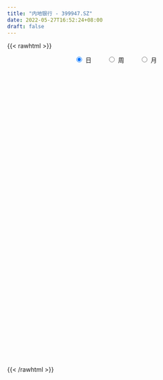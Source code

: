 ```yaml
---
title: "内地银行 - 399947.SZ"
date: 2022-05-27T16:52:24+08:00
draft: false
---
```

{{< rawhtml >}}
    <div style="text-align: center">
        <label style="padding: 1rem;"><input style="margin-right: .5rem" type="radio" name="period" value="D" checked onclick="period_change(this)">日</label>
        <label style="padding: 1rem;"><input style="margin-right: .5rem" type="radio" name="period" value="W" onclick="period_change(this)">周</label>
        <label style="padding: 1rem;"><input style="margin-right: .5rem" type="radio" name="period" value="M" onclick="period_change(this)">月</label>
    </div>
    <div id="chart" style="height: 700px;"></div> 
    <script type="text/javascript">
        const D_v = [66549974.0,83222262.0,75619589.0,74771158.0,141010871.0,110575338.0,178110292.0,157170525.0,88056039.0,74426009.0,82797451.0,81437482.0,76925648.0,95429394.0,75848921.0,67747133.0,68655552.0,69069554.0,82348595.0,93136035.0,103515563.0,112167202.0,82423328.0,116886441.0,95285378.0,204181296.0,213701649.0,239258507.0,168644477.0,177390870.0,117798648.0,98257154.0,97575142.0,69758013.0,57774045.0,54152783.0,45815041.0,40304033.0,43556394.0,44651774.0,62664806.0,61063304.0,36607878.0,31864799.0,32753945.0,44125552.0,24160906.0,18907530.0,16201586.0,19029858.0,36965605.0,28531781.0,21395827.0,20336108.0,18743019.0,23238828.0,35614751.0,36043140.0,23521758.0,31013462.0,58137873.0,56191208.0,55178034.0,50452049.0,45694958.0,45209039.0,83662745.0,98158055.0,40537814.0,29160660.0,27098424.0,20579430.0,14706006.0,33915740.0,26727391.0,20065133.0,14997807.0,11675369.0,12073325.0,12016130.0,10452178.0,8149983.0,13537654.0,7744387.0,9869278.0,10142729.0,13295292.0,10106827.0,20931285.0,10789027.0,9595662.0,11955364.0,15582331.0,15126055.0,11301212.0,37585722.0,20197090.0,16364097.0,16974652.0,13051118.0,13735812.0,9912397.0,11686806.0,10806416.0,11048846.0,23117814.0,49834924.0,29298447.0,59661766.0,32941297.0,22916913.0,16568322.0,14869616.0,13471118.0,21783512.0,23048633.0,16797316.0,20690937.0,16155205.0,17610746.0,18738589.0,16638905.0,19300912.0,24037444.0,17412060.0,44198841.0,56388573.0,26290762.0,13918576.0,17040673.0,13335788.0,13614128.0,13982536.0,17752032.0,11585675.0,9502683.0,15257524.0,28903560.0,38195886.0,21191935.0,27959389.0,20273792.0,12373915.0,20027329.0,12146605.0,12158874.0,15369046.0,14153539.0,18424364.0,12553359.0,4111964.0,19408862.0,19149318.0,13104620.0,11220301.0,14840308.0,12979125.0,11474814.0,11708160.0,12526408.0,13258196.0,9771107.0,8432864.0,13766805.0,15104291.0,9926254.0,13623112.0,9655055.0,8532566.0,7715865.0,7969252.0,6775069.0,7378143.0,9940906.0,10015979.0,10075235.0,8041322.0,13900952.0,9071860.0,7208474.0,16367299.0,10099670.0,17066599.0,9869686.0,17151209.0,15214563.0,43034223.0,15392667.0,16114490.0,16714872.0,9429426.0,10986337.0,14327275.0,13371830.0,30721951.0,16318546.0,22211194.0,23275105.0,13436952.0,9168735.0,9094068.0,5718428.0,8675438.0,8705626.0,13700446.0,10504920.0,12421483.0,13495519.0,9041225.0,8514424.0,7395427.0,9575535.0,5692297.0,16581581.0,7201466.0,9899896.0,9314819.0,6536564.0,18079119.0,11206635.0,7427861.0,7529631.0,6314240.0,5345843.0,8111610.0,7021467.0,10283449.0,6881531.0,5554195.0,8463628.0,9191949.0,6952443.0,6991417.0,6717037.0,6665741.0,4952935.0,4748851.0,10867949.0,5359475.0,5700109.0,6003896.0,6171626.0,4364904.0,5281018.0,4609832.0,8192913.0,15147329.0,8681022.0,5252564.0,6713112.0]
const D_histogram = [0.0,18.1351293447,29.5743486394,37.0964952134,58.4395036344,64.1126415384,89.7257151563,95.9611201997,88.5927365384,73.6641253988,62.0561191009,36.6043346997,12.2431844367,-2.1555005052,-31.3213302506,-68.1799449683,-77.2489295638,-73.2172147658,-77.5855179562,-97.6059338657,-101.9809925054,-74.509777435,-67.9448891996,-56.2746503541,-65.6328181761,-38.5199504549,1.4948768497,-1.6922400496,16.0500043565,30.181064109,24.6736709426,11.7349702417,10.8244349513,3.2010549079,0.2797611984,-5.4661758479,-14.3905475147,-23.0477201496,-22.7619539252,-26.5973648699,-57.4420975352,-66.9334957829,-67.928386634,-70.8036594559,-65.7808903579,-48.7615156095,-32.2759062166,-25.3981978668,-18.1749029209,-9.0772935976,6.3156473107,11.1592341396,9.278102785,8.937243608,8.4428695963,4.2116412328,-8.0957132518,-12.1013054957,-18.6296953618,-27.8828776695,-60.5100265886,-93.6930783371,-91.8967158622,-60.9269213866,-34.8518609311,-4.1511922365,26.4028190861,52.980142416,45.7540611258,46.8961292102,48.9686711016,52.3886754713,51.854773073,59.6745131154,59.6339662909,58.763488349,50.364391483,42.3029370838,34.8074956589,32.3267761144,24.0564503944,18.1733596441,18.3791471713,15.2447848774,9.1843287878,9.0219521681,10.5514925041,13.9994425098,21.7098571685,23.3705860957,21.0996753019,23.0722251341,25.2618525751,24.1204009477,22.4832917537,29.4213446996,26.8852484171,23.6649217717,21.2288486676,17.3586890828,11.8560308067,7.0840938284,4.2387182486,-1.0409517935,-5.9787634068,1.1758591643,13.8213517581,23.4022052061,40.2725091393,44.749726768,39.52361342,29.3501473085,18.0465012843,10.0075524253,4.9380394451,1.8449586603,3.1435058029,4.1679642616,3.4881517302,-0.8268767231,-2.3345019796,-5.9718189467,-21.8349116658,-26.0778523338,-30.3206578412,-12.0878796365,0.6663515637,-2.7121171687,-3.5973655784,-6.0606569107,-8.1303697727,-11.3741365494,-16.9229427657,-14.2683993755,-16.757261015,-18.9000834625,-16.0299787815,-8.2373612084,9.5341833216,16.7750958418,20.4345066263,21.7142070244,22.4761645795,10.1631216327,5.0681840492,2.2671868765,-1.1967086185,-20.52105023,-29.346031784,-30.9895555071,-44.960866114,-47.4631405569,-58.2315337512,-61.0631111719,-61.978778098,-57.0508746458,-56.7657815657,-53.8407345519,-43.4980146379,-38.4911636601,-37.2044320358,-31.1311276878,-24.1221911424,-30.0616409104,-30.07646219,-31.5085685157,-23.1984671462,-20.6727503879,-13.8726097051,-10.4148189864,-2.6046649804,5.2702617364,8.7296600641,17.7228016883,24.8215851302,28.8424469665,28.8998792628,34.1402723668,32.9899119856,32.2250357487,21.1495481328,17.2719557596,15.8851619291,15.9674523047,22.7472561291,29.451092898,46.7042031054,52.3087217634,55.9509308442,57.2660450568,48.0981581055,39.7155427705,30.5519138843,27.1320954231,31.8224526793,28.3287817936,24.2688702459,22.3857083582,18.735510964,14.3219546292,6.4990447501,1.4931187064,-5.5056102205,-10.8766432324,-7.0214499671,-5.6508875142,-2.4685815223,0.0411524283,-1.7112819279,-6.3676091895,-9.4632832609,-8.8650190663,-8.9368449783,-5.935344254,-3.3842101336,0.6187788229,1.049447677,1.5017168513,2.0219522484,2.2847456965,3.8712507549,3.8290192337,4.2094150547,3.1504034687,3.1315783809,0.3108220922,0.658037296,0.438761727,-0.2871175711,-5.60110783,-12.0764328593,-17.0388100897,-18.121642862,-17.3758864088,-16.9140330326,-15.4305635671,-15.1871825565,-11.8032679977,-11.0093022506,-9.1204164651,-8.8166450865,-10.7397103086,-8.9398760543,-6.4987995341,-4.2940497085,0.3826931945,10.3602732856,13.6142103257,13.9793847417,15.0452130201]
const D_fast = [0.0,22.6689116809,41.5017181354,58.2979885127,94.2508728424,115.952171131,163.9966735379,194.2223586313,209.0021591046,212.4895793147,216.395602792,200.0949020657,178.7945479119,163.8569878437,126.8608255356,72.9572245759,44.5760075895,30.303418696,6.5387360165,-37.8831633594,-67.7534701255,-58.9096994138,-69.3310334783,-71.7294572213,-97.4958295873,-80.0129494799,-39.6244029629,-43.2345798745,-21.4798343793,0.1964914004,0.8575159697,-9.1474421708,-7.3518687234,-14.1749850398,-17.0263384497,-24.138819458,-36.6608280034,-51.0799306757,-56.4846529327,-66.9694050948,-112.1746621439,-138.3994343374,-156.376421847,-176.9526095329,-188.3750630243,-183.5460671782,-175.1294343396,-174.6012754564,-171.9217062407,-165.0934203169,-148.1215675809,-140.4881722171,-140.0497778754,-138.1563261504,-136.539982763,-139.7183008184,-154.0495836159,-161.0805022338,-172.2663159403,-188.4902176654,-236.2448732316,-292.8511945643,-314.0290110551,-298.2909469261,-280.9288517034,-251.2659810679,-214.1112649738,-174.2889060399,-170.0764720486,-157.2103716616,-142.8956619948,-126.3784887573,-113.9486978874,-91.2103295661,-76.3423848179,-62.5219906725,-58.3299896678,-55.8157097961,-54.6092773063,-49.0083028222,-51.2645159435,-52.6042667828,-47.8036924628,-47.1268585373,-50.89123243,-48.7981210077,-44.6307075457,-37.6828969125,-24.5450179616,-17.0416425105,-14.0376344789,-6.2970283632,2.2080622217,7.0967108312,11.0804245756,25.3738136964,29.5590295182,32.2549333157,35.1260723785,35.5955850644,33.05693449,30.0560209688,28.2703249511,22.7304169606,16.2979144956,23.7465018578,39.8473323911,55.2787371406,82.2171683587,97.8818176794,102.5366076864,99.700678402,92.9086576988,87.3715969462,83.5365938272,80.9047527075,82.9891763008,85.0556258249,85.2478512261,80.726103592,78.6348528406,73.5045811369,52.1827605013,41.4203567498,29.5973867822,44.8081950778,57.7290141689,53.6725161443,51.8879263399,47.9094707799,43.8071654748,37.7198645607,27.940322653,27.0277661994,20.3495893061,13.481745993,12.3443559786,18.0776332496,38.2327236101,49.6674100907,58.4354475317,65.143699686,71.524698386,61.7524358473,57.9245442761,55.6903438225,51.9272711729,27.4726670038,11.3111775038,1.9202649041,-23.2912622314,-37.6593218136,-62.9855984456,-81.0829536593,-97.4933151098,-106.8281303191,-120.7344826304,-131.2696192546,-131.801403,-136.4173429373,-144.4317193219,-146.141196896,-145.1628081361,-158.6176681317,-166.1516049588,-175.4608534135,-172.9503688305,-175.5928396692,-172.2608514126,-171.4067654405,-164.2477776796,-155.0552855287,-149.4134721851,-135.9896301388,-122.6854504143,-111.4539768363,-104.1715747244,-90.3961135287,-83.2989959135,-76.0076132132,-81.7957137959,-81.3553172292,-78.7708205774,-74.6966671257,-62.2300492689,-48.1634392756,-19.2342782918,-0.552579193,17.0773625989,32.7089880757,35.5656406507,37.1119110084,35.5862605933,38.9494659878,51.5954364139,55.1839609766,57.1912669904,60.9045321922,61.938212539,61.1051448615,54.9069961699,50.2743498028,41.8992183208,33.8090245008,35.9088552743,35.8666958487,38.43185646,40.9518785177,38.7716236795,32.5233941205,27.0618992339,25.4439086619,23.1378715054,24.6555361662,26.3606177532,30.5183014154,31.2113321887,32.0390305759,33.0647540351,33.8987339073,36.4530516544,37.3680749416,38.8008245263,38.5294138075,39.2934833149,36.5504325492,37.0621570771,36.9525719398,36.154913249,29.4406460325,19.9462127884,10.7241330355,5.1108895478,1.5126743988,-2.2539804832,-4.6281519095,-8.1815665379,-7.7484689786,-9.7068287941,-10.0980471249,-11.998437018,-16.6064298172,-17.0415645765,-16.2251879398,-15.0939505413,-10.3215343397,2.2461140728,8.9036036943,12.7636242958,17.5907558292]
const D_slow = [0.0,4.5337823362,11.927369496,21.2014932994,35.811369208,51.8395295926,74.2709583817,98.2612384316,120.4094225662,138.8254539159,154.3394836911,163.490567366,166.5513634752,166.0124883489,158.1821557862,141.1371695441,121.8249371532,103.5206334618,84.1242539727,59.7227705063,34.2275223799,15.6000780212,-1.3861442787,-15.4548068672,-31.8630114112,-41.492999025,-41.1192798126,-41.5423398249,-37.5298387358,-29.9845727086,-23.8161549729,-20.8824124125,-18.1763036747,-17.3760399477,-17.3060996481,-18.6726436101,-22.2702804887,-28.0322105261,-33.7226990074,-40.3720402249,-54.7325646087,-71.4659385544,-88.448035213,-106.1489500769,-122.5941726664,-134.7845515688,-142.8535281229,-149.2030775896,-153.7468033198,-156.0161267193,-154.4372148916,-151.6474063567,-149.3278806604,-147.0935697584,-144.9828523594,-143.9299420512,-145.9538703641,-148.979196738,-153.6366205785,-160.6073399959,-175.734846643,-199.1581162273,-222.1322951928,-237.3640255395,-246.0769907723,-247.1147888314,-240.5140840599,-227.2690484559,-215.8305331744,-204.1065008719,-191.8643330964,-178.7671642286,-165.8034709604,-150.8848426815,-135.9763511088,-121.2854790216,-108.6943811508,-98.1186468799,-89.4167729651,-81.3350789365,-75.3209663379,-70.7776264269,-66.1828396341,-62.3716434147,-60.0755612178,-57.8200731758,-55.1822000497,-51.6823394223,-46.2548751302,-40.4122286062,-35.1373097808,-29.3692534972,-23.0537903535,-17.0236901165,-11.4028671781,-4.0475310032,2.6737811011,8.590011544,13.8972237109,18.2368959816,21.2009036833,22.9719271404,24.0316067025,23.7713687541,22.2766779024,22.5706426935,26.025980633,31.8765319345,41.9446592194,53.1320909114,63.0129942664,70.3505310935,74.8621564146,77.3640445209,78.5985543822,79.0597940472,79.8456704979,80.8876615633,81.7596994959,81.5529803151,80.9693548202,79.4764000835,74.0176721671,67.4982090836,59.9180446233,56.8960747142,57.0626626052,56.384633313,55.4852919184,53.9701276907,51.9375352475,49.0940011101,44.8632654187,41.2961655749,37.1068503211,32.3818294555,28.3743347601,26.314994458,28.6985402884,32.8923142489,38.0009409054,43.4294926616,49.0485338064,51.5893142146,52.8563602269,53.423156946,53.1239797914,47.9937172339,40.6572092879,32.9098204111,21.6696038826,9.8038187434,-4.7540646944,-20.0198424874,-35.5145370119,-49.7772556733,-63.9687010647,-77.4288847027,-88.3033883622,-97.9261792772,-107.2272872862,-115.0100692081,-121.0406169937,-128.5560272213,-136.0751427688,-143.9522848977,-149.7519016843,-154.9200892813,-158.3882417075,-160.9919464541,-161.6431126992,-160.3255472651,-158.1431322491,-153.712431827,-147.5070355445,-140.2964238029,-133.0714539872,-124.5363858955,-116.2889078991,-108.2326489619,-102.9452619287,-98.6272729888,-94.6559825065,-90.6641194303,-84.9773053981,-77.6145321736,-65.9384813972,-52.8613009564,-38.8735682453,-24.5570569811,-12.5325174547,-2.6036317621,5.034346709,11.8173705647,19.7729837346,26.855179183,32.9223967445,38.518823834,43.202701575,46.7831902323,48.4079514198,48.7812310964,47.4048285413,44.6856677332,42.9303052414,41.5175833629,40.9004379823,40.9107260894,40.4829056074,38.89100331,36.5251824948,34.3089277282,32.0747164837,30.5908804202,29.7448278868,29.8995225925,30.1618845117,30.5373137246,31.0428017867,31.6139882108,32.5818008995,33.5390557079,34.5914094716,35.3790103388,36.161904934,36.2396104571,36.4041197811,36.5138102128,36.44203082,35.0417538625,32.0226456477,27.7629431253,23.2325324098,18.8885608076,14.6600525494,10.8024116576,7.0056160185,4.0547990191,1.3024734565,-0.9776306598,-3.1817919315,-5.8667195086,-8.1016885222,-9.7263884057,-10.7999008328,-10.7042275342,-8.1141592128,-4.7106066314,-1.2157604459,2.5455428091]
const D_data = [['2015-05-29', 6111.453, 6093.811, 5972.354, 6173.919],['2015-06-01', 6091.04, 6377.982, 6028.434, 6407.965],['2015-06-02', 6361.814, 6394.662, 6285.64, 6434.619],['2015-06-03', 6376.244, 6426.179, 6265.617, 6458.898],['2015-06-04', 6456.069, 6720.239, 6380.295, 6785.247],['2015-06-05', 6856.374, 6652.636, 6524.487, 6882.231],['2015-06-08', 6676.81, 7058.335, 6628.658, 7075.362],['2015-06-09', 7084.498, 6988.798, 6891.483, 7181.523],['2015-06-10', 6897.589, 6904.96, 6858.478, 6993.78],['2015-06-11', 6907.401, 6833.376, 6784.195, 6934.146],['2015-06-12', 6866.435, 6878.445, 6748.585, 6899.727],['2015-06-15', 6884.083, 6666.655, 6655.014, 6891.715],['2015-06-16', 6627.676, 6588.321, 6519.582, 6746.55],['2015-06-17', 6702.576, 6635.81, 6589.716, 6766.183],['2015-06-18', 6558.936, 6342.153, 6336.594, 6558.936],['2015-06-19', 6304.447, 6047.911, 6033.014, 6371.202],['2015-06-23', 6039.845, 6231.965, 5900.02, 6241.463],['2015-06-24', 6239.189, 6338.16, 6117.99, 6353.162],['2015-06-25', 6515.324, 6184.759, 6153.942, 6521.469],['2015-06-26', 6068.01, 5862.236, 5680.329, 6256.024],['2015-06-29', 6000.559, 5918.665, 5525.28, 6088.589],['2015-06-30', 5948.753, 6313.218, 5928.508, 6316.493],['2015-07-01', 6203.638, 6087.305, 6057.95, 6310.756],['2015-07-02', 6157.332, 6149.687, 5886.302, 6258.473],['2015-07-03', 6086.428, 5839.996, 5700.841, 6128.404],['2015-07-06', 6339.027, 6298.291, 6081.125, 6339.027],['2015-07-07', 6157.563, 6621.453, 6114.567, 6652.124],['2015-07-08', 6171.59, 6173.863, 5961.108, 6626.343],['2015-07-09', 6130.074, 6475.855, 5867.35, 6663.177],['2015-07-10', 6308.798, 6530.852, 6225.495, 6895.831],['2015-07-13', 6352.117, 6326.274, 6231.802, 6490.201],['2015-07-14', 6219.472, 6194.485, 6031.253, 6288.964],['2015-07-15', 6134.085, 6313.95, 6111.379, 6327.265],['2015-07-16', 6312.116, 6209.732, 6145.844, 6327.979],['2015-07-17', 6238.299, 6238.976, 6152.371, 6276.779],['2015-07-20', 6208.142, 6175.388, 6147.514, 6228.974],['2015-07-21', 6132.609, 6084.822, 6076.928, 6163.828],['2015-07-22', 6050.235, 6021.815, 6015.567, 6075.897],['2015-07-23', 6010.929, 6088.382, 5990.848, 6101.603],['2015-07-24', 6090.232, 6001.961, 5997.522, 6103.875],['2015-07-27', 5940.548, 5528.689, 5523.34, 5960.387],['2015-07-28', 5436.984, 5627.898, 5427.496, 5687.717],['2015-07-29', 5609.398, 5640.337, 5567.282, 5645.829],['2015-07-30', 5637.744, 5536.62, 5536.03, 5637.744],['2015-07-31', 5528.513, 5570.24, 5472.912, 5599.303],['2015-08-03', 5526.019, 5716.049, 5502.511, 5720.351],['2015-08-04', 5687.778, 5747.909, 5643.265, 5753.353],['2015-08-05', 5722.008, 5646.848, 5645.66, 5735.133],['2015-08-06', 5608.403, 5650.308, 5600.943, 5726.041],['2015-08-07', 5683.767, 5685.028, 5660.155, 5727.072],['2015-08-10', 5664.229, 5807.134, 5628.176, 5819.895],['2015-08-11', 5774.949, 5714.976, 5692.855, 5777.053],['2015-08-12', 5649.514, 5625.431, 5621.023, 5688.406],['2015-08-13', 5646.313, 5624.854, 5571.271, 5665.982],['2015-08-14', 5632.057, 5606.783, 5590.845, 5637.354],['2015-08-17', 5580.136, 5531.56, 5504.086, 5583.784],['2015-08-18', 5531.426, 5363.163, 5358.556, 5588.487],['2015-08-19', 5362.277, 5393.772, 5241.522, 5396.006],['2015-08-20', 5378.287, 5299.592, 5298.452, 5391.908],['2015-08-21', 5268.442, 5181.465, 5170.807, 5310.225],['2015-08-24', 5056.597, 4715.241, 4670.547, 5066.37],['2015-08-25', 4554.288, 4440.91, 4347.695, 4763.062],['2015-08-26', 4510.618, 4689.55, 4445.115, 4760.721],['2015-08-27', 4757.687, 5049.973, 4649.557, 5055.837],['2015-08-28', 5068.751, 5070.436, 4981.465, 5105.236],['2015-08-31', 5022.486, 5231.628, 4918.395, 5240.751],['2015-09-01', 5119.956, 5370.162, 5076.212, 5399.772],['2015-09-02', 5203.332, 5473.864, 5185.688, 5482.322],['2015-09-07', 5352.473, 5110.659, 5089.139, 5352.473],['2015-09-08', 5078.93, 5206.276, 5039.353, 5265.472],['2015-09-09', 5196.672, 5236.899, 5182.389, 5251.902],['2015-09-10', 5188.493, 5282.949, 5172.425, 5285.087],['2015-09-11', 5256.152, 5258.489, 5236.498, 5300.742],['2015-09-14', 5255.349, 5405.174, 5111.135, 5408.667],['2015-09-15', 5311.943, 5355.201, 5280.648, 5367.669],['2015-09-16', 5317.191, 5371.519, 5258.426, 5455.822],['2015-09-17', 5332.14, 5279.401, 5278.432, 5388.157],['2015-09-18', 5284.264, 5261.415, 5259.93, 5318.077],['2015-09-21', 5231.384, 5243.871, 5210.978, 5259.475],['2015-09-22', 5246.572, 5294.433, 5235.701, 5333.925],['2015-09-23', 5252.254, 5204.139, 5192.356, 5277.749],['2015-09-24', 5225.259, 5202.18, 5175.598, 5228.037],['2015-09-25', 5189.932, 5268.002, 5159.897, 5268.002],['2015-09-28', 5222.046, 5222.509, 5199.066, 5232.56],['2015-09-29', 5166.302, 5161.94, 5130.338, 5187.271],['2015-09-30', 5170.092, 5217.88, 5157.672, 5247.706],['2015-10-08', 5331.507, 5242.593, 5241.157, 5336.913],['2015-10-09', 5270.904, 5282.383, 5255.17, 5311.692],['2015-10-12', 5294.248, 5373.455, 5277.299, 5416.972],['2015-10-13', 5355.766, 5334.976, 5321.319, 5357.27],['2015-10-14', 5299.712, 5296.505, 5291.493, 5335.382],['2015-10-15', 5300.933, 5362.03, 5284.494, 5368.707],['2015-10-16', 5375.684, 5391.724, 5367.903, 5419.426],['2015-10-19', 5397.39, 5369.79, 5353.134, 5410.355],['2015-10-20', 5364.541, 5372.729, 5339.803, 5380.798],['2015-10-21', 5369.302, 5514.364, 5341.584, 5514.364],['2015-10-22', 5423.485, 5430.072, 5396.736, 5473.825],['2015-10-23', 5421.577, 5426.985, 5406.739, 5433.396],['2015-10-26', 5460.466, 5441.107, 5429.959, 5488.411],['2015-10-27', 5431.406, 5423.812, 5388.253, 5438.505],['2015-10-28', 5406.952, 5392.462, 5387.176, 5434.411],['2015-10-29', 5386.095, 5384.499, 5378.476, 5405.006],['2015-10-30', 5382.179, 5395.881, 5379.576, 5429.619],['2015-11-02', 5367.934, 5348.011, 5347.344, 5393.741],['2015-11-03', 5351.372, 5325.032, 5316.333, 5372.476],['2015-11-04', 5330.885, 5483.91, 5325.506, 5493.633],['2015-11-05', 5461.672, 5615.982, 5452.462, 5721.842],['2015-11-06', 5585.81, 5656.985, 5556.663, 5665.66],['2015-11-09', 5702.15, 5851.016, 5702.15, 6005.365],['2015-11-10', 5783.024, 5794.555, 5743.353, 5873.492],['2015-11-11', 5786.505, 5713.04, 5658.769, 5786.505],['2015-11-12', 5730.724, 5646.421, 5622.153, 5734.193],['2015-11-13', 5603.322, 5603.374, 5596.214, 5670.853],['2015-11-16', 5548.712, 5613.943, 5546.469, 5622.455],['2015-11-17', 5630.764, 5632.732, 5623.55, 5725.007],['2015-11-18', 5642.165, 5649.339, 5587.196, 5728.632],['2015-11-19', 5664.687, 5712.875, 5657.226, 5714.989],['2015-11-20', 5706.866, 5730.163, 5697.554, 5770.211],['2015-11-23', 5726.355, 5724.428, 5700.251, 5763.63],['2015-11-24', 5706.068, 5678.035, 5630.329, 5711.848],['2015-11-25', 5660.305, 5707.762, 5619.186, 5711.74],['2015-11-26', 5712.121, 5675.223, 5671.387, 5736.509],['2015-11-27', 5652.409, 5468.826, 5431.827, 5654.025],['2015-11-30', 5470.928, 5550.777, 5453.399, 5574.867],['2015-12-01', 5543.964, 5514.187, 5461.673, 5562.784],['2015-12-02', 5502.53, 5825.212, 5497.647, 5840.733],['2015-12-03', 5784.427, 5844.193, 5730.189, 5905.872],['2015-12-04', 5784.466, 5674.688, 5663.299, 5792.375],['2015-12-07', 5682.078, 5699.825, 5654.775, 5700.865],['2015-12-08', 5667.468, 5674.892, 5605.848, 5716.962],['2015-12-09', 5643.776, 5669.385, 5639.792, 5710.638],['2015-12-10', 5664.03, 5639.625, 5630.715, 5752.38],['2015-12-11', 5614.498, 5582.206, 5540.14, 5623.0],['2015-12-14', 5535.043, 5670.807, 5529.777, 5684.791],['2015-12-15', 5661.0, 5599.915, 5589.289, 5662.111],['2015-12-16', 5612.915, 5582.318, 5569.034, 5623.534],['2015-12-17', 5602.562, 5637.438, 5591.884, 5659.73],['2015-12-18', 5623.067, 5722.243, 5621.436, 5898.519],['2015-12-21', 5687.89, 5921.175, 5680.146, 5970.626],['2015-12-22', 5892.639, 5872.027, 5833.262, 5932.5],['2015-12-23', 5877.11, 5876.731, 5837.736, 5983.555],['2015-12-24', 5875.954, 5883.057, 5802.047, 5910.506],['2015-12-25', 5887.007, 5906.469, 5871.139, 5919.388],['2015-12-28', 5905.01, 5731.514, 5729.54, 5913.24],['2015-12-29', 5727.079, 5788.328, 5710.263, 5811.199],['2015-12-30', 5775.073, 5806.191, 5708.802, 5807.233],['2015-12-31', 5786.471, 5788.917, 5732.717, 5822.926],['2016-01-04', 5768.39, 5526.738, 5525.847, 5768.39],['2016-01-05', 5473.2, 5568.246, 5454.504, 5613.96],['2016-01-06', 5558.061, 5610.869, 5533.714, 5616.285],['2016-01-07', 5544.287, 5387.331, 5376.572, 5549.674],['2016-01-08', 5468.939, 5451.503, 5353.028, 5532.236],['2016-01-11', 5383.782, 5269.755, 5269.434, 5399.018],['2016-01-12', 5302.796, 5282.634, 5271.082, 5328.417],['2016-01-13', 5331.659, 5243.077, 5237.571, 5333.55],['2016-01-14', 5155.002, 5273.304, 5144.72, 5286.321],['2016-01-15', 5254.201, 5175.398, 5148.575, 5285.798],['2016-01-18', 5111.141, 5162.665, 5106.561, 5211.177],['2016-01-19', 5177.166, 5240.716, 5137.92, 5252.531],['2016-01-20', 5209.04, 5169.246, 5126.278, 5226.121],['2016-01-21', 5137.022, 5094.627, 5093.929, 5252.364],['2016-01-22', 5139.384, 5131.277, 5079.967, 5153.624],['2016-01-25', 5131.475, 5139.454, 5099.038, 5142.359],['2016-01-26', 5106.313, 4940.441, 4918.195, 5117.193],['2016-01-27', 4960.295, 4955.484, 4895.152, 4999.561],['2016-01-28', 4943.776, 4889.044, 4849.094, 4957.955],['2016-01-29', 4890.906, 4986.879, 4878.625, 5026.129],['2016-02-01', 4983.14, 4904.39, 4869.707, 4998.435],['2016-02-02', 4893.334, 4947.027, 4892.977, 4975.23],['2016-02-03', 4903.984, 4900.4, 4867.136, 4918.532],['2016-02-04', 4928.741, 4957.268, 4914.382, 4962.563],['2016-02-05', 4959.54, 4978.727, 4944.42, 4983.723],['2016-02-15', 4875.047, 4937.017, 4867.811, 4959.561],['2016-02-16', 4953.537, 5028.539, 4951.078, 5037.617],['2016-02-17', 5025.903, 5044.048, 5012.811, 5060.263],['2016-02-18', 5054.362, 5036.65, 5026.508, 5069.57],['2016-02-19', 5025.333, 5001.709, 4987.536, 5036.363],['2016-02-22', 5034.722, 5087.989, 5013.494, 5104.668],['2016-02-23', 5079.019, 5028.748, 5002.108, 5079.019],['2016-02-24', 5011.56, 5038.547, 4996.713, 5041.205],['2016-02-25', 5035.772, 4883.519, 4871.357, 5036.858],['2016-02-26', 4901.02, 4934.202, 4890.172, 4954.291],['2016-02-29', 4921.281, 4950.653, 4829.849, 4969.499],['2016-03-01', 4941.201, 4965.089, 4914.523, 4987.996],['2016-03-02', 4985.324, 5070.682, 4968.934, 5071.874],['2016-03-03', 5066.586, 5115.687, 5048.563, 5119.607],['2016-03-04', 5096.208, 5333.3, 5086.378, 5355.019],['2016-03-07', 5304.112, 5280.615, 5258.0, 5324.573],['2016-03-08', 5263.212, 5318.059, 5134.981, 5330.085],['2016-03-09', 5231.747, 5343.301, 5195.998, 5346.293],['2016-03-10', 5284.883, 5230.259, 5224.176, 5316.274],['2016-03-11', 5179.444, 5226.667, 5135.537, 5227.479],['2016-03-14', 5234.067, 5197.657, 5184.454, 5299.724],['2016-03-15', 5209.505, 5259.885, 5159.298, 5272.704],['2016-03-16', 5227.467, 5390.944, 5222.36, 5404.901],['2016-03-17', 5372.685, 5319.098, 5286.464, 5397.363],['2016-03-18', 5327.809, 5316.9, 5288.759, 5348.528],['2016-03-21', 5322.503, 5351.904, 5316.354, 5401.283],['2016-03-22', 5353.014, 5337.093, 5327.095, 5413.819],['2016-03-23', 5334.699, 5325.346, 5313.465, 5354.063],['2016-03-24', 5312.566, 5264.559, 5262.249, 5312.566],['2016-03-25', 5262.801, 5275.204, 5262.027, 5289.626],['2016-03-28', 5280.239, 5222.897, 5208.163, 5308.231],['2016-03-29', 5234.207, 5209.722, 5201.729, 5259.263],['2016-03-30', 5241.258, 5320.332, 5240.756, 5328.459],['2016-03-31', 5334.182, 5304.31, 5283.197, 5339.832],['2016-04-01', 5307.729, 5342.004, 5237.354, 5344.428],['2016-04-05', 5298.239, 5353.891, 5272.096, 5362.341],['2016-04-06', 5319.333, 5307.66, 5291.409, 5336.079],['2016-04-07', 5318.384, 5256.286, 5252.734, 5320.046],['2016-04-08', 5229.733, 5253.835, 5229.591, 5277.742],['2016-04-11', 5254.208, 5291.058, 5254.208, 5320.907],['2016-04-12', 5296.801, 5281.676, 5269.149, 5296.801],['2016-04-13', 5301.005, 5326.655, 5301.005, 5373.715],['2016-04-14', 5352.973, 5336.646, 5322.51, 5366.971],['2016-04-15', 5353.499, 5375.785, 5334.531, 5403.285],['2016-04-18', 5339.979, 5347.998, 5323.808, 5378.66],['2016-04-19', 5371.087, 5356.026, 5342.303, 5376.234],['2016-04-20', 5359.029, 5365.332, 5233.574, 5367.932],['2016-04-21', 5336.444, 5370.436, 5313.701, 5436.793],['2016-04-22', 5348.767, 5399.108, 5347.071, 5429.183],['2016-04-25', 5375.657, 5390.699, 5337.236, 5406.282],['2016-04-26', 5380.766, 5405.011, 5374.793, 5421.414],['2016-04-27', 5412.519, 5393.08, 5385.914, 5412.519],['2016-04-28', 5407.75, 5410.828, 5381.706, 5445.506],['2016-04-29', 5397.281, 5374.551, 5373.235, 5409.506],['2016-05-03', 5382.94, 5413.128, 5365.911, 5434.357],['2016-05-04', 5400.277, 5412.023, 5395.627, 5422.251],['2016-05-05', 5403.91, 5408.379, 5389.623, 5416.401],['2016-05-06', 5407.158, 5337.21, 5335.774, 5407.158],['2016-05-09', 5334.189, 5288.34, 5263.355, 5342.993],['2016-05-10', 5257.096, 5268.833, 5257.096, 5301.926],['2016-05-11', 5279.795, 5290.573, 5261.656, 5314.071],['2016-05-12', 5273.073, 5301.327, 5261.294, 5316.2],['2016-05-13', 5289.204, 5289.665, 5277.953, 5310.166],['2016-05-16', 5276.699, 5296.575, 5274.634, 5304.197],['2016-05-17', 5296.766, 5274.687, 5262.951, 5297.097],['2016-05-18', 5267.158, 5313.847, 5235.784, 5324.012],['2016-05-19', 5294.151, 5283.937, 5280.464, 5313.893],['2016-05-20', 5275.84, 5296.88, 5269.681, 5303.483],['2016-05-23', 5302.69, 5275.457, 5270.853, 5315.333],['2016-05-24', 5273.152, 5234.643, 5232.374, 5273.602],['2016-05-25', 5267.822, 5272.073, 5252.316, 5278.336],['2016-05-26', 5264.581, 5284.146, 5262.73, 5298.858],['2016-05-27', 5280.607, 5287.991, 5269.207, 5297.044],['2016-05-30', 5297.87, 5334.55, 5271.324, 5339.359],['2016-05-31', 5335.057, 5443.748, 5335.057, 5450.196],['2016-06-01', 5447.894, 5404.093, 5400.98, 5451.816],['2016-06-02', 5403.529, 5388.367, 5377.592, 5417.151],['2016-06-03', 5410.055, 5412.791, 5377.548, 5414.614]]
const W_v = [32723192.0,38571798.0,26591278.0,44615829.0,37328633.0,42079635.0,37539470.0,26160121.0,20144627.0,30521845.0,26907057.0,42314809.0,31284303.0,48346253.0,38672893.0,26219110.0,25630586.0,16705440.0,29331803.0,21836845.0,23900908.0,27918845.0,25415731.0,24573004.0,40977406.0,40012375.0,36290632.0,35140932.0,31211457.0,40693696.0,43086140.0,36195863.0,44225091.0,32018424.0,26735898.0,14967257.0,27497392.0,28708911.0,41625802.0,28547996.0,37054504.0,31382700.0,24672648.0,30013601.0,32359987.0,32825777.0,19964018.0,23517195.0,23774231.0,27509449.0,21425579.0,20119315.0,23249979.0,19728784.0,17854878.0,18675955.0,19498687.0,35603884.0,24143243.0,19981880.0,22801322.0,21651405.0,21050855.0,18527270.0,23600072.0,28480438.0,25193870.0,18173803.0,23470168.0,56215170.0,74512799.0,70969204.0,61346294.0,37169006.0,60439241.0,67423796.0,104222908.0,120453128.0,115261745.0,86266382.0,90605075.0,93343718.0,62744237.0,72173003.0,81309867.0,26170153.0,35331828.0,53119614.0,46809238.0,19820593.0,39319953.0,45354030.0,46222779.0,42171166.0,37260225.0,21264037.0,40171754.0,84393987.0,47045780.0,60664952.0,46815032.0,41642891.0,34255551.0,30039364.0,68832173.0,51533185.0,43433953.0,48572131.0,168287609.0,57675686.0,66044890.0,8426142.0,44161023.0,40740564.0,52262302.0,68106980.0,40176525.0,46110822.0,63185018.0,37931196.0,68233902.0,39934642.0,40895650.0,35721658.0,38073122.0,37358344.0,32315277.0,32377497.0,25635124.0,4886384.0,74195838.0,67276959.0,55142934.0,47138322.0,57539583.0,55653628.0,66952552.0,45713428.0,66678064.0,37863646.0,42812668.0,24212007.0,30615369.0,32166372.0,29396597.0,27541348.0,24309556.0,37533190.0,43571449.0,26339554.0,27922624.0,32196939.0,34683096.0,58398541.0,122174187.0,73091622.0,50619967.0,45430950.0,37961899.0,61529298.0,39196575.0,77408859.0,60814738.0,23246110.0,38160084.0,65807032.0,53076254.0,120016242.0,116268728.0,227725155.0,108122757.0,305941407.0,582703596.0,485042890.0,434835741.0,522537498.0,316845026.0,462687140.0,304638007.0,388780879.0,231928482.0,240124881.0,171719732.0,53685492.0,104558033.0,196089434.0,364083543.0,368077132.0,343923084.0,375601291.0,389575656.0,539305481.0,479386845.0,415357736.0,300947203.0,283316098.0,265550669.0,357545146.0,485199218.0,580560316.0,397388578.0,313209736.0,510277912.0,1003176799.0,441163002.0,228480025.0,224954732.0,122425432.0,125972340.0,149431939.0,265654122.0,227029839.0,132082334.0,107381440.0,56229270.0,27756394.0,23402119.0,68853669.0,100574176.0,65360785.0,124106447.0,146957914.0,95791516.0,88444357.0,168327680.0,71891701.0,83001474.0,119994917.0,59701854.0,68652088.0,71293672.0,58738685.0,60853326.0,40647807.0,45451585.0,56648255.0,102336280.0,68637792.0,96950796.0,60693288.0,54007913.0,38446595.0,48950775.0,52564998.0,34322791.0,31182803.0,36518587.0,31629319.0,26431276.0,43986940.0]
const W_histogram = [0.0,-4.7667965812,-16.5541696681,-22.4639605064,-24.14270344,-12.5849518671,-10.6464443856,-8.6678488192,-9.2401720583,-14.0726777815,-20.6594624193,-14.3676583218,-10.4681868367,5.0430108575,15.1502749897,15.6348038978,8.998660087,2.3108596377,2.2102340605,2.3955873871,-0.3830764154,-1.5888088597,-2.0649395295,1.7043735225,10.6114699358,25.1407651797,34.5054475976,36.923856123,34.1949493831,34.6731587861,35.9143926089,27.2518747393,16.4240470597,5.0308764554,-4.4795118283,-11.2485677348,-11.7218942798,-6.7651354022,-1.219582969,4.9178830932,1.7756423644,-7.9564911805,-15.3059762052,-19.3954168428,-30.3983417928,-34.247020749,-35.9630130157,-36.4028442004,-36.9133779286,-41.7345203082,-44.3526509136,-45.5358188006,-37.9191338607,-28.8507363108,-23.5977904752,-21.547937939,-16.6928006797,-12.5732943205,-10.3058263647,-15.7599230757,-12.5761579883,-5.383427532,3.5171094278,6.4026613825,14.1501820374,16.9949795823,15.5413060653,16.8513149252,18.1826004458,33.1686983068,57.611116269,68.8668477321,84.7889644745,99.3563924473,97.431579628,101.855477686,109.1220569024,138.6048411094,134.8062475264,101.2899434307,88.5003644856,71.1761607374,46.4247996208,40.154724498,9.3865767863,-12.039524524,-30.522914461,-35.0555385617,-44.4338595333,-43.592810471,-40.4953068416,-33.1599599544,-29.482929016,-25.7852431911,-36.4090466812,-49.1756217603,-69.9277634227,-89.388608877,-102.5614668407,-97.1918797675,-100.3621997889,-100.2633662849,-94.3044497834,-85.2008809866,-65.5374075063,-50.6921145265,-34.8071252769,-13.4658514764,24.8947700291,39.8644116013,35.9187491291,32.7519786809,34.6148311347,25.7295533559,21.1375269084,23.4108114524,15.5355379717,6.7234720016,5.9157185347,4.7898990839,5.9227048244,-1.3839362937,-17.8112775922,-26.1148409354,-31.1378214056,-33.0938465202,-38.4657413852,-38.5562342175,-35.2795632244,-31.5018730123,-16.624843123,-10.2036729102,-11.0243229893,-12.5260472688,-14.3913537693,-6.551059603,1.9997541693,8.1515990999,22.6203706084,23.6400907063,24.3996380614,23.7964487067,19.8388486653,19.096972871,17.953260811,16.610991813,14.3477200508,18.4660956283,18.4845972105,14.2240617959,12.5967368169,4.4166610858,-1.6798166422,5.4173517957,22.063567458,27.3061807478,28.8938084219,26.3451436989,21.1252213935,24.8918316385,22.0108489127,20.0231577808,14.9190607836,10.9700807257,8.4161493721,4.4616542929,0.3771277789,10.9244333731,12.3826663012,23.2914815498,23.6544002877,57.786647637,116.8956631493,129.4678085188,158.2778788084,183.9082610242,209.0614939014,198.2587474779,193.8978793736,159.5616417532,101.9167801022,43.4954658689,9.5743050288,-16.572882985,-33.9248191824,-63.5090753769,-50.9347014435,-30.0553442937,-24.2073888207,-9.7510665058,22.2064125834,66.4557154477,66.2759399231,69.2269093332,45.7018437606,17.0436979468,16.6609722798,-7.7005151913,8.9540274935,29.1708534458,-16.9191786117,-60.9609919495,-90.8412945257,-64.5638951916,-67.0339471716,-83.7389757186,-120.725330587,-133.3326569561,-142.0138066851,-169.6047345875,-187.157829832,-164.2412293467,-156.2765565109,-143.8133378569,-128.622444197,-115.8441077643,-97.6686451039,-73.9790930611,-52.6342613005,-37.9932812704,-9.587023714,5.8954148559,23.9651087574,17.8852850468,26.7625104918,25.4485514855,32.5966523802,47.4196376051,46.9092003638,22.6768341835,-11.2927647495,-34.754314604,-56.7199614207,-67.7723520012,-69.2637743759,-70.3013147094,-41.0621090515,-26.5597751279,-9.43039991,0.0496969624,11.1622599999,12.8002816939,21.7941058947,28.5831155698,30.5135626635,28.4121680346,23.1778991829,19.6962226347,16.4229408931,21.9461562706]
const W_fast = [0.0,-5.9584957265,-21.8844112304,-33.4101921953,-41.1246109889,-32.7130973828,-33.4362009977,-33.6245676361,-36.5069338897,-44.8576090584,-56.6092593009,-53.9093697838,-52.626945008,-35.8549945994,-21.9601617198,-17.5669318372,-21.9534106263,-28.0634961661,-27.6115632282,-26.8273130548,-29.7017459611,-31.3046806204,-32.2970461725,-28.1016397399,-16.5416758427,4.2728106961,22.2638550134,33.9132275696,39.7330581755,48.8795572749,59.09938925,57.2498400653,50.5280241505,40.3925726601,29.7623064193,20.1811085791,16.7773084641,20.0427834913,25.2834401821,32.6503770176,29.95204688,18.2307905399,7.0548114639,-1.8834833844,-20.4859937826,-32.896427926,-43.6031734467,-53.1437156814,-62.8825938918,-78.1373663484,-91.8436596823,-104.4107822694,-106.2738807947,-104.4181673225,-105.0646691056,-108.4018010542,-107.7198639648,-106.7436811857,-107.0526698211,-116.4467473011,-116.4070217107,-110.5601481374,-100.7803338207,-96.2941165204,-85.0090503561,-77.9155079157,-75.4838549163,-69.9610173252,-64.084081693,-40.8058092554,-1.9606122259,26.5118311702,63.6311890313,103.0377151158,125.4707972035,155.358564683,189.905658125,254.0396526094,283.942620908,275.74880267,285.0843148463,285.5541512824,272.408990071,276.1775960727,247.7560925576,223.3201101162,197.205991564,183.909482823,163.422696968,153.3655434125,146.3392203315,145.3845772302,141.6908759145,138.9422509416,119.2161857812,94.1557052621,55.921622744,14.1136250704,-24.6995996034,-43.627982472,-71.8888524407,-96.8558605079,-114.4730564523,-126.6697079021,-123.3905862984,-121.2183219502,-114.0351140198,-96.0603030884,-51.4759890756,-26.5402446032,-21.5062197931,-16.4849955711,-5.9684353336,-8.4213247734,-7.7289694938,0.3970179133,-3.5943710745,-10.7255690441,-10.0543928774,-9.9827375573,-7.3692556107,-15.0218808022,-35.9020414987,-50.7343150758,-63.5417508974,-73.771237642,-88.7595678533,-98.48911924,-104.032339053,-108.130117094,-97.4092979854,-93.5390460002,-97.1157768266,-101.7490129233,-107.2121578661,-101.0096286005,-91.9588762859,-83.7691315803,-63.6452674198,-56.7155246453,-49.8560677748,-44.5101449529,-43.508032828,-39.4756654044,-36.1310622617,-33.3205833065,-31.996925056,-23.2620255714,-18.6223746866,-19.3268946522,-17.805035427,-24.8809458867,-31.3973777752,-22.9458713884,-0.7837638616,11.2853946151,20.0964743947,24.1340955964,24.1954786394,34.185046794,36.8067762964,39.8248746097,38.4505428084,37.244082932,36.7941889214,33.9551074154,29.9648628461,43.2432767836,47.797176287,64.5288619231,70.8053807329,119.3842899915,207.717221291,252.6563187902,321.035858782,392.6433062538,470.0619126064,508.8238530523,552.9374547914,558.4916276093,526.3259609839,478.7785132177,447.2509286349,416.9605198748,391.1273788818,345.6658538431,345.5065524156,358.872073492,358.6681817599,370.6867374483,408.1958196833,469.0590514096,485.4482608657,505.7059576091,493.6063529767,469.2091316496,472.9916490525,446.7050327836,465.5980823418,493.1076216555,442.7877949451,383.5057336199,330.9151074122,341.0515329485,321.8229941755,284.183221699,217.0155341837,171.0750435757,126.8904421754,56.8983306261,-7.4442220763,-25.5879289278,-56.6923952197,-80.1825110299,-97.1472284193,-113.3299189276,-119.5716175432,-114.3768387657,-106.1905723302,-101.0479126177,-75.0384109898,-58.0821187059,-34.0211476151,-35.6296500639,-20.0617969961,-15.013618131,0.2836458588,26.9615404849,38.1784033346,19.6152457002,-17.1775444202,-49.3276729257,-85.4733100975,-113.4687886783,-132.276154647,-150.8890236578,-131.9153452628,-124.0529551213,-109.2811798808,-99.7886587678,-85.8855307304,-81.0474386129,-66.6050879384,-52.6702993708,-43.1114616113,-38.1098142315,-37.5496082875,-36.107229177,-35.2747756953,-24.2650212501]
const W_slow = [0.0,-1.1916991453,-5.3302415623,-10.9462316889,-16.9819075489,-20.1281455157,-22.7897566121,-24.9567188169,-27.2667618315,-30.7849312768,-35.9497968817,-39.5417114621,-42.1587581713,-40.8980054569,-37.1104367095,-33.201735735,-30.9520707133,-30.3743558038,-29.8217972887,-29.2229004419,-29.3186695458,-29.7158717607,-30.2321066431,-29.8060132624,-27.1531457785,-20.8679544836,-12.2415925842,-3.0106285534,5.5381087924,14.2063984889,23.1849966411,29.9979653259,34.1039770909,35.3616962047,34.2418182476,31.4296763139,28.499202744,26.8079188934,26.5030231512,27.7324939244,28.1764045156,26.1872817204,22.3607876691,17.5119334584,9.9123480102,1.350592823,-7.640160431,-16.7408714811,-25.9692159632,-36.4028460402,-47.4910087686,-58.8749634688,-68.354746934,-75.5674310117,-81.4668786305,-86.8538631152,-91.0270632851,-94.1703868652,-96.7468434564,-100.6868242254,-103.8308637224,-105.1767206054,-104.2974432485,-102.6967779029,-99.1592323935,-94.910487498,-91.0251609816,-86.8123322503,-82.2666821389,-73.9745075622,-59.5717284949,-42.3550165619,-21.1577754433,3.6813226685,28.0392175755,53.503086997,80.7836012226,115.4348115,149.1363733816,174.4588592393,196.5839503607,214.377990545,225.9841904502,236.0228715747,238.3695157713,235.3596346403,227.728906025,218.9650213846,207.8565565013,196.9583538835,186.8345271731,178.5445371845,171.1738049305,164.7274941327,155.6252324624,143.3313270224,125.8493861667,103.5022339474,77.8618672373,53.5638972954,28.4733473482,3.407505777,-20.1686066689,-41.4688269155,-57.8531787921,-70.5262074237,-79.2279887429,-82.594451612,-76.3707591047,-66.4046562044,-57.4249689222,-49.2369742519,-40.5832664683,-34.1508781293,-28.8664964022,-23.0137935391,-19.1299090462,-17.4490410458,-15.9701114121,-14.7726366411,-13.291960435,-13.6379445085,-18.0907639065,-24.6194741404,-32.4039294918,-40.6773911218,-50.2938264681,-59.9328850225,-68.7527758286,-76.6282440817,-80.7844548624,-83.33537309,-86.0914538373,-89.2229656545,-92.8208040968,-94.4585689975,-93.9586304552,-91.9207306802,-86.2656380282,-80.3556153516,-74.2557058362,-68.3065936596,-63.3468814932,-58.5726382755,-54.0843230727,-49.9315751195,-46.3446451068,-41.7281211997,-37.1069718971,-33.5509564481,-30.4017722439,-29.2976069725,-29.717561133,-28.3632231841,-22.8473313196,-16.0207861326,-8.7973340272,-2.2110481025,3.0702572459,9.2932151555,14.7959273837,19.8017168289,23.5314820248,26.2740022062,28.3780395493,29.4934531225,29.5877350672,32.3188434105,35.4145099858,41.2373803732,47.1509804452,61.5976423544,90.8215581417,123.1885102714,162.7579799735,208.7350452296,261.000418705,310.5651055744,359.0395754178,398.9299858561,424.4091808817,435.2830473489,437.6766236061,433.5334028598,425.0521980642,409.17492922,396.4412538591,388.9274177857,382.8755705805,380.4378039541,385.9894070999,402.6033359619,419.1723209426,436.4790482759,447.9045092161,452.1654337028,456.3306767727,454.4055479749,456.6440548483,463.9367682097,459.7069735568,444.4667255694,421.756401938,405.6154281401,388.8569413472,367.9221974175,337.7408647708,304.4077005318,268.9042488605,226.5030652136,179.7136077556,138.6533004189,99.5841612912,63.630826827,31.4752157777,2.5141888367,-21.9029724393,-40.3977457046,-53.5563110297,-63.0546313473,-65.4513872758,-63.9775335618,-57.9862563725,-53.5149351108,-46.8243074878,-40.4621696165,-32.3130065214,-20.4580971201,-8.7307970292,-3.0615884833,-5.8847796707,-14.5733583217,-28.7533486769,-45.6964366772,-63.0123802711,-80.5877089485,-90.8532362113,-97.4931799933,-99.8507799708,-99.8383557302,-97.0477907302,-93.8477203068,-88.3991938331,-81.2534149407,-73.6250242748,-66.5219822661,-60.7275074704,-55.8034518117,-51.6977165884,-46.2111775208]
const W_data = [['2011-07-22', 3754.221, 3645.043, 3637.537, 3757.61],['2011-07-29', 3626.011, 3570.349, 3476.728, 3626.011],['2011-08-05', 3551.35, 3428.376, 3424.009, 3576.156],['2011-08-12', 3408.342, 3437.181, 3258.152, 3459.094],['2011-08-19', 3444.419, 3448.902, 3419.451, 3580.226],['2011-08-26', 3448.48, 3624.238, 3412.137, 3636.322],['2011-09-02', 3571.176, 3527.887, 3510.799, 3602.096],['2011-09-09', 3498.605, 3527.851, 3456.753, 3569.898],['2011-09-16', 3481.652, 3488.765, 3442.328, 3517.488],['2011-09-23', 3461.424, 3407.177, 3359.829, 3534.178],['2011-09-30', 3377.447, 3335.469, 3299.485, 3409.636],['2011-10-14', 3331.278, 3476.645, 3290.722, 3480.417],['2011-10-21', 3478.064, 3458.503, 3387.56, 3530.736],['2011-10-28', 3469.047, 3648.638, 3457.59, 3693.379],['2011-11-04', 3637.592, 3652.973, 3562.335, 3684.393],['2011-11-11', 3633.808, 3568.441, 3558.393, 3645.665],['2011-11-18', 3594.181, 3467.796, 3459.988, 3634.473],['2011-11-25', 3471.711, 3431.147, 3417.654, 3479.675],['2011-12-02', 3440.021, 3492.813, 3383.504, 3550.22],['2011-12-09', 3498.975, 3494.261, 3477.511, 3535.619],['2011-12-16', 3489.227, 3446.693, 3377.177, 3501.63],['2011-12-23', 3418.965, 3450.587, 3370.533, 3499.57],['2011-12-30', 3432.806, 3449.418, 3366.527, 3455.179],['2012-01-06', 3467.173, 3507.143, 3415.953, 3526.204],['2012-01-13', 3505.371, 3606.836, 3495.451, 3647.589],['2012-01-20', 3591.07, 3751.862, 3545.954, 3754.276],['2012-02-03', 3752.95, 3773.575, 3630.364, 3792.509],['2012-02-10', 3775.768, 3746.091, 3689.945, 3797.617],['2012-02-17', 3710.44, 3709.478, 3670.698, 3746.169],['2012-02-24', 3764.197, 3772.653, 3693.529, 3774.066],['2012-03-02', 3781.734, 3817.917, 3758.029, 3823.957],['2012-03-09', 3823.355, 3702.801, 3674.116, 3826.1],['2012-03-16', 3693.584, 3644.882, 3618.589, 3744.367],['2012-03-23', 3638.641, 3591.063, 3566.66, 3640.553],['2012-03-30', 3595.145, 3563.12, 3508.277, 3622.905],['2012-04-06', 3544.815, 3551.669, 3513.471, 3562.11],['2012-04-13', 3536.893, 3605.984, 3502.566, 3615.059],['2012-04-20', 3588.849, 3682.746, 3565.276, 3684.394],['2012-04-27', 3674.232, 3719.233, 3653.738, 3781.15],['2012-05-04', 3759.41, 3763.724, 3721.865, 3788.239],['2012-05-11', 3736.236, 3662.209, 3658.839, 3755.566],['2012-05-18', 3686.561, 3546.055, 3537.407, 3688.264],['2012-05-25', 3546.464, 3523.68, 3513.873, 3593.704],['2012-06-01', 3521.275, 3522.404, 3510.692, 3590.659],['2012-06-08', 3495.902, 3376.726, 3370.489, 3499.03],['2012-06-15', 3382.906, 3400.929, 3326.629, 3416.177],['2012-06-21', 3418.517, 3383.901, 3370.59, 3435.865],['2012-06-29', 3366.966, 3363.23, 3310.35, 3399.091],['2012-07-06', 3369.193, 3327.256, 3295.032, 3398.194],['2012-07-13', 3315.548, 3222.693, 3170.007, 3320.919],['2012-07-20', 3230.436, 3189.536, 3182.458, 3234.302],['2012-07-27', 3172.652, 3153.493, 3104.733, 3173.798],['2012-08-03', 3165.698, 3238.649, 3164.897, 3249.892],['2012-08-10', 3237.894, 3265.028, 3216.169, 3283.678],['2012-08-17', 3263.781, 3223.781, 3197.12, 3282.531],['2012-08-24', 3205.518, 3173.288, 3167.788, 3216.208],['2012-08-31', 3169.697, 3199.126, 3153.876, 3221.199],['2012-09-07', 3186.817, 3189.277, 3055.444, 3220.943],['2012-09-14', 3180.265, 3160.567, 3121.733, 3191.734],['2012-09-21', 3155.953, 3030.547, 3021.459, 3156.955],['2012-09-28', 3017.804, 3106.673, 2994.151, 3118.493],['2012-10-12', 3103.622, 3162.948, 3073.831, 3178.985],['2012-10-19', 3168.367, 3212.326, 3138.138, 3225.094],['2012-10-26', 3199.228, 3158.115, 3142.561, 3245.074],['2012-11-02', 3151.704, 3241.764, 3125.837, 3246.442],['2012-11-09', 3241.71, 3207.707, 3193.992, 3267.084],['2012-11-16', 3210.421, 3157.39, 3142.032, 3243.541],['2012-11-23', 3154.128, 3191.957, 3139.027, 3204.377],['2012-11-30', 3183.778, 3201.392, 3170.807, 3210.568],['2012-12-07', 3198.438, 3426.327, 3155.341, 3427.008],['2012-12-14', 3445.304, 3678.824, 3428.046, 3682.645],['2012-12-21', 3704.218, 3653.951, 3639.805, 3764.743],['2012-12-28', 3655.105, 3843.416, 3654.563, 3874.263],['2013-01-04', 3850.625, 3981.93, 3850.625, 4041.348],['2013-01-11', 3975.414, 3890.836, 3871.591, 4069.205],['2013-01-18', 3873.959, 4063.1, 3873.646, 4105.044],['2013-01-25', 4074.406, 4224.826, 4031.529, 4397.18],['2013-02-01', 4241.297, 4716.619, 4241.297, 4722.812],['2013-02-08', 4727.079, 4497.878, 4448.327, 4838.2],['2013-02-22', 4531.845, 4142.036, 4127.116, 4560.943],['2013-03-01', 4163.6, 4378.931, 4132.853, 4434.036],['2013-03-08', 4280.381, 4333.859, 4091.063, 4480.507],['2013-03-15', 4318.733, 4205.254, 4125.694, 4345.647],['2013-03-22', 4180.227, 4420.516, 4144.476, 4450.415],['2013-03-29', 4445.876, 4066.673, 3987.795, 4485.363],['2013-04-03', 4042.007, 4074.884, 4014.324, 4110.461],['2013-04-12', 3990.202, 4019.424, 3972.898, 4097.365],['2013-04-19', 4016.983, 4137.393, 3861.546, 4165.565],['2013-04-26', 4114.423, 4037.44, 3999.245, 4185.981],['2013-05-03', 4017.428, 4135.922, 3992.61, 4205.247],['2013-05-10', 4147.824, 4168.527, 4103.607, 4216.026],['2013-05-17', 4168.952, 4246.474, 4091.47, 4261.728],['2013-05-24', 4259.33, 4230.316, 4201.69, 4355.973],['2013-05-31', 4222.992, 4252.379, 4200.808, 4346.78],['2013-06-07', 4236.388, 4051.943, 4041.583, 4261.712],['2013-06-14', 3979.464, 3948.561, 3878.48, 3979.464],['2013-06-21', 3966.368, 3728.85, 3646.22, 3979.228],['2013-06-28', 3710.897, 3588.259, 3236.864, 3710.897],['2013-07-05', 3558.632, 3514.338, 3435.931, 3579.42],['2013-07-12', 3475.42, 3654.73, 3442.067, 3804.714],['2013-07-19', 3679.014, 3480.131, 3475.651, 3751.077],['2013-07-26', 3421.081, 3434.444, 3395.348, 3580.04],['2013-08-02', 3398.615, 3444.975, 3337.153, 3502.717],['2013-08-09', 3451.499, 3448.754, 3414.247, 3506.66],['2013-08-16', 3462.373, 3591.553, 3455.665, 3851.222],['2013-08-23', 3547.609, 3568.951, 3515.881, 3729.083],['2013-08-30', 3570.27, 3620.346, 3553.06, 3662.532],['2013-09-06', 3640.392, 3758.833, 3610.469, 3778.411],['2013-09-13', 3825.175, 4127.468, 3825.175, 4299.254],['2013-09-18', 4163.199, 3994.82, 3951.034, 4172.164],['2013-09-27', 4010.707, 3809.229, 3768.231, 4030.369],['2013-09-30', 3836.856, 3819.66, 3800.716, 3847.877],['2013-10-11', 3806.092, 3899.822, 3753.328, 3917.417],['2013-10-18', 3891.691, 3764.933, 3741.31, 3893.452],['2013-10-25', 3770.774, 3796.5, 3738.779, 3872.325],['2013-11-01', 3803.162, 3890.461, 3756.367, 3955.857],['2013-11-08', 3913.816, 3760.674, 3755.766, 3926.322],['2013-11-15', 3761.711, 3709.967, 3631.524, 3819.159],['2013-11-22', 3727.059, 3786.887, 3702.201, 3875.744],['2013-11-29', 3768.585, 3779.757, 3728.613, 3821.333],['2013-12-06', 3787.236, 3810.389, 3784.136, 3884.083],['2013-12-13', 3813.727, 3687.737, 3671.424, 3823.634],['2013-12-20', 3693.863, 3499.003, 3485.918, 3718.69],['2013-12-27', 3521.272, 3513.014, 3447.638, 3547.669],['2014-01-03', 3529.327, 3490.89, 3473.591, 3599.401],['2014-01-10', 3498.813, 3479.366, 3414.797, 3501.465],['2014-01-17', 3483.713, 3381.406, 3369.665, 3498.818],['2014-01-24', 3374.539, 3393.966, 3344.004, 3447.582],['2014-01-30', 3378.634, 3405.966, 3352.086, 3451.446],['2014-02-07', 3386.587, 3394.178, 3366.3, 3396.184],['2014-02-14', 3405.26, 3553.37, 3399.241, 3626.996],['2014-02-21', 3566.787, 3482.677, 3458.861, 3619.973],['2014-02-28', 3454.107, 3386.466, 3333.497, 3454.107],['2014-03-07', 3371.681, 3349.64, 3313.554, 3401.938],['2014-03-14', 3328.347, 3312.125, 3232.799, 3408.611],['2014-03-21', 3327.726, 3428.218, 3244.706, 3440.694],['2014-03-28', 3438.466, 3466.328, 3386.115, 3503.82],['2014-04-04', 3463.348, 3466.964, 3412.521, 3506.457],['2014-04-11', 3470.317, 3626.829, 3470.143, 3664.503],['2014-04-18', 3620.908, 3506.961, 3464.391, 3636.064],['2014-04-25', 3488.969, 3516.787, 3453.79, 3576.27],['2014-04-30', 3522.259, 3509.31, 3481.959, 3535.946],['2014-05-09', 3497.212, 3463.009, 3442.341, 3500.535],['2014-05-16', 3482.326, 3497.5, 3465.698, 3521.688],['2014-05-23', 3487.143, 3494.184, 3407.294, 3511.32],['2014-05-30', 3512.356, 3491.405, 3477.962, 3527.187],['2014-06-06', 3494.556, 3475.635, 3453.852, 3519.34],['2014-06-13', 3463.269, 3567.562, 3461.991, 3584.744],['2014-06-20', 3565.631, 3536.611, 3508.904, 3623.069],['2014-06-27', 3537.804, 3479.551, 3470.354, 3546.265],['2014-07-04', 3483.911, 3502.787, 3482.962, 3513.918],['2014-07-11', 3502.746, 3396.595, 3386.495, 3510.942],['2014-07-18', 3400.428, 3380.848, 3364.437, 3421.425],['2014-07-25', 3379.55, 3546.309, 3358.325, 3549.725],['2014-08-01', 3565.608, 3737.843, 3565.608, 3816.704],['2014-08-08', 3754.747, 3671.363, 3649.868, 3801.786],['2014-08-15', 3681.486, 3664.892, 3632.998, 3729.952],['2014-08-22', 3667.456, 3631.84, 3589.265, 3692.253],['2014-08-29', 3632.028, 3596.402, 3554.427, 3633.809],['2014-09-05', 3597.837, 3724.482, 3579.159, 3730.369],['2014-09-12', 3726.512, 3664.119, 3633.956, 3729.21],['2014-09-19', 3649.076, 3681.462, 3626.272, 3692.932],['2014-09-26', 3667.006, 3640.281, 3589.356, 3687.398],['2014-09-30', 3643.318, 3644.148, 3629.92, 3657.79],['2014-10-10', 3652.274, 3655.678, 3632.776, 3686.857],['2014-10-17', 3640.14, 3629.763, 3597.207, 3688.611],['2014-10-24', 3644.716, 3612.477, 3607.627, 3653.463],['2014-10-31', 3596.911, 3822.402, 3541.916, 3876.436],['2014-11-07', 3838.023, 3755.253, 3713.39, 3840.533],['2014-11-14', 3841.215, 3927.099, 3804.01, 4070.641],['2014-11-21', 3960.828, 3850.669, 3751.109, 3974.551],['2014-11-28', 3788.377, 4408.111, 3765.091, 4414.763],['2014-12-05', 4448.153, 5055.368, 4346.638, 5208.344],['2014-12-12', 4973.563, 4780.83, 4501.034, 5242.321],['2014-12-19', 4717.593, 5232.744, 4599.067, 5317.88],['2014-12-26', 5245.525, 5504.672, 4990.106, 5658.697],['2014-12-31', 5709.114, 5827.974, 5416.118, 5838.184],['2015-01-09', 5868.937, 5620.673, 5502.657, 6088.857],['2015-01-16', 5592.335, 5865.66, 5441.94, 5942.54],['2015-01-23', 5383.658, 5581.018, 5175.389, 5698.488],['2015-01-30', 5576.061, 5203.033, 5172.597, 5582.403],['2015-02-06', 5043.666, 4998.094, 4953.873, 5327.094],['2015-02-13', 4987.653, 5138.254, 4925.019, 5209.422],['2015-02-17', 5122.325, 5132.081, 5076.249, 5169.611],['2015-02-27', 5135.077, 5165.305, 5029.93, 5233.102],['2015-03-06', 5187.435, 4905.006, 4841.254, 5194.822],['2015-03-13', 4924.852, 5398.887, 4862.787, 5564.784],['2015-03-20', 5439.019, 5617.356, 5362.282, 5703.021],['2015-03-27', 5658.596, 5534.799, 5406.762, 5741.094],['2015-04-03', 5606.387, 5738.701, 5568.341, 5932.558],['2015-04-10', 5819.551, 6143.82, 5810.624, 6181.478],['2015-04-17', 6358.216, 6596.705, 6240.138, 6753.768],['2015-04-24', 6676.073, 6271.4, 6196.648, 6676.073],['2015-04-30', 6298.532, 6433.729, 6298.532, 6825.23],['2015-05-08', 6427.476, 6155.336, 6048.579, 6457.938],['2015-05-15', 6119.174, 6038.85, 5987.686, 6317.786],['2015-05-22', 5989.155, 6392.912, 5911.734, 6393.954],['2015-05-29', 6448.121, 6093.811, 5972.354, 6586.576],['2015-06-05', 6091.04, 6652.636, 6028.434, 6882.231],['2015-06-12', 6676.81, 6878.445, 6628.658, 7181.523],['2015-06-19', 6884.083, 6047.911, 6033.014, 6891.715],['2015-06-26', 6039.845, 5862.236, 5680.329, 6521.469],['2015-07-03', 6000.559, 5839.996, 5525.28, 6316.493],['2015-07-10', 6339.027, 6530.852, 5867.35, 6895.831],['2015-07-17', 6352.117, 6238.976, 6031.253, 6490.201],['2015-07-24', 6208.142, 6001.961, 5990.848, 6228.974],['2015-07-31', 5940.548, 5570.24, 5427.496, 5960.387],['2015-08-07', 5526.019, 5685.028, 5502.511, 5753.353],['2015-08-14', 5664.229, 5606.783, 5571.271, 5819.895],['2015-08-21', 5580.136, 5181.465, 5170.807, 5588.487],['2015-08-28', 5056.597, 5070.436, 4347.695, 5105.236],['2015-09-02', 5022.486, 5473.864, 4918.395, 5482.322],['2015-09-11', 5352.473, 5258.489, 5039.353, 5352.473],['2015-09-18', 5255.349, 5261.415, 5111.135, 5455.822],['2015-09-25', 5231.384, 5268.002, 5159.897, 5333.925],['2015-09-30', 5222.046, 5217.88, 5130.338, 5247.706],['2015-10-09', 5331.507, 5282.383, 5241.157, 5336.913],['2015-10-16', 5294.248, 5391.724, 5277.299, 5419.426],['2015-10-23', 5397.39, 5426.985, 5339.803, 5514.364],['2015-10-30', 5460.466, 5395.881, 5378.476, 5488.411],['2015-11-06', 5367.934, 5656.985, 5316.333, 5721.842],['2015-11-13', 5702.15, 5603.374, 5596.214, 6005.365],['2015-11-20', 5548.712, 5730.163, 5546.469, 5770.211],['2015-11-27', 5726.355, 5468.826, 5431.827, 5763.63],['2015-12-04', 5470.928, 5674.688, 5453.399, 5905.872],['2015-12-11', 5682.078, 5582.206, 5540.14, 5752.38],['2015-12-18', 5535.043, 5722.243, 5529.777, 5898.519],['2015-12-25', 5687.89, 5906.469, 5680.146, 5983.555],['2015-12-31', 5905.01, 5788.917, 5708.802, 5913.24],['2016-01-08', 5768.39, 5451.503, 5353.028, 5768.39],['2016-01-15', 5383.782, 5175.398, 5144.72, 5399.018],['2016-01-22', 5111.141, 5131.277, 5079.967, 5252.531],['2016-01-29', 5131.475, 4986.879, 4849.094, 5142.359],['2016-02-05', 4983.14, 4978.727, 4867.136, 4998.435],['2016-02-19', 4875.047, 5001.709, 4867.811, 5069.57],['2016-02-26', 5034.722, 4934.202, 4871.357, 5104.668],['2016-03-04', 4921.281, 5333.3, 4829.849, 5355.019],['2016-03-11', 5304.112, 5226.667, 5134.981, 5346.293],['2016-03-18', 5234.067, 5316.9, 5159.298, 5404.901],['2016-03-25', 5322.503, 5275.204, 5262.027, 5413.819],['2016-04-01', 5280.239, 5342.004, 5201.729, 5344.428],['2016-04-08', 5298.239, 5253.835, 5229.591, 5362.341],['2016-04-15', 5254.208, 5375.785, 5254.208, 5403.285],['2016-04-22', 5339.979, 5399.108, 5233.574, 5436.793],['2016-04-29', 5375.657, 5374.551, 5337.236, 5445.506],['2016-05-06', 5382.94, 5337.21, 5335.774, 5434.357],['2016-05-13', 5334.189, 5289.665, 5257.096, 5342.993],['2016-05-20', 5276.699, 5296.88, 5235.784, 5324.012],['2016-05-27', 5302.69, 5287.991, 5232.374, 5315.333],['2016-06-03', 5297.87, 5412.791, 5271.324, 5451.816]]
const M_v = [192569758.0,254373418.0,228281060.0,80751059.0,137692848.0,168008318.0,147445357.0,126100198.0,130478843.0,134701635.0,129197702.0,232971406.0,236486004.0,140118658.0,198249730.0,142310646.0,281370535.0,238558177.0,137087154.0,148758208.0,169042044.0,177261628.0,114626867.0,128602094.0,112446685.0,116528747.0,118254849.0,162345642.0,150560427.0,112799362.0,146106302.0,114232124.0,103872740.0,87964117.0,102530329.0,72106000.0,108041881.0,279621817.0,347950545.0,300409134.0,326474077.0,161430833.0,192888521.0,183090003.0,216876674.0,207386207.0,349006458.0,194492606.0,198181824.0,208172394.0,142372822.0,201502115.0,237163084.0,207400814.0,119719686.0,137288958.0,246899083.0,230045533.0,262195580.0,277059612.0,758058047.0,2341964751.0,1388034508.0,570088138.0,1467953122.0,2003447080.0,1207359116.0,1992040613.0,2192369705.0,708692872.0,505270238.0,258190749.0,479337678.0,478880182.0,259537771.0,159814246.0,353137987.0,186706642.0,149102227.0,20646698.0]
const M_histogram = [0.0,16.7421173789,-17.2330587758,-29.2180482899,-19.3563138535,-48.3736642987,-86.7765409385,-118.5328010538,-106.9052974586,-107.921577943,-114.8954848496,-85.1851112375,-86.2224443814,-83.6430350779,-72.3962279531,-57.2211654095,-27.1328425422,5.6558700816,17.4021187112,12.325120764,2.2252191665,-2.8904088954,-17.6708367828,-6.3169724168,-10.4613998759,-6.2619481794,14.2583544046,35.0269639523,34.2865853094,44.1912263158,37.6123446648,23.3875990879,6.2499622736,-4.3832902806,-14.7590801098,-14.9527149633,-9.7615818742,43.8811083776,114.0755279411,145.9701466678,137.9455959187,124.8611784242,124.5891439929,75.978467944,29.3874400692,13.3659972631,15.5461250124,18.0127549599,14.4469173537,-1.1666951351,-21.9352576189,-34.900941593,-36.8338751098,-32.1035659559,-28.2155538052,-23.4394924272,-1.4828963068,1.9149220123,7.4908904427,22.451422101,68.4614152691,184.5984116442,207.6862104208,208.2434771817,229.8144945591,277.3866367806,268.7207013365,260.3424569598,190.5731976709,111.3539980176,50.8428234213,17.3506643988,1.0351624154,1.6510201333,-53.5386511055,-91.8186548196,-92.4026099649,-87.2051430368,-78.5243200429,-74.3278815291]
const M_fast = [0.0,20.9276467236,-17.355794125,-36.6452957116,-31.6226397386,-72.7334062584,-132.8304181328,-194.2198785116,-209.3186992811,-237.3153742512,-273.0131523702,-264.5990565674,-287.1920008067,-305.5233502727,-312.3756001361,-311.5058289449,-288.2007167132,-253.998036569,-237.9012582616,-239.8969760177,-249.4405728236,-255.2788031094,-274.4769401925,-264.7023189307,-271.4620963587,-268.8281317072,-244.7432405219,-215.2178899862,-207.3866223017,-186.4341747164,-183.6099702012,-191.9878160062,-207.5629622521,-219.2920373764,-233.357597233,-237.2894108274,-234.5386732068,-169.9257058606,-71.2124043118,-2.8252489181,23.6365993125,41.767476424,72.6427279909,43.026668928,3.7825010705,-8.8974424198,-2.8307834175,4.1390352701,4.1849270022,-11.7203592703,-37.9727361588,-59.6636555312,-70.8050578254,-74.1006401605,-77.2665164611,-78.3503281899,-56.7644561463,-52.887907324,-45.439216283,-24.8658290995,38.2595178859,200.5461171721,275.5554685538,328.1736046102,407.1982456274,524.117047044,582.631286934,639.3386567973,617.2126969261,565.8319967772,518.0315280362,488.8770351134,472.8203237339,473.8489364851,405.2746024699,344.0399350509,320.3553274143,303.7515085833,292.8012515665,278.4157196979]
const M_slow = [0.0,4.1855293447,-0.1227353492,-7.4272474217,-12.2663258851,-24.3597419598,-46.0538771944,-75.6870774578,-102.4134018225,-129.3937963082,-158.1176675206,-179.41394533,-200.9695564253,-221.8803151948,-239.979372183,-254.2846635354,-261.067874171,-259.6539066506,-255.3033769728,-252.2220967818,-251.6657919901,-252.388394214,-256.8061034097,-258.3853465139,-261.0006964829,-262.5661835277,-259.0015949266,-250.2448539385,-241.6732076111,-230.6254010322,-221.222314866,-215.375415094,-213.8129245256,-214.9087470958,-218.5985171232,-222.3366958641,-224.7770913326,-213.8068142382,-185.2879322529,-148.795395586,-114.3089966063,-83.0937020002,-51.946416002,-32.951799016,-25.6049389987,-22.2634396829,-18.3769084298,-13.8737196898,-10.2619903514,-10.5536641352,-16.0374785399,-24.7627139382,-33.9711827156,-41.9970742046,-49.0509626559,-54.9108357627,-55.2815598394,-54.8028293363,-52.9301067257,-47.3172512004,-30.2018973832,15.9477055279,67.8692581331,119.9301274285,177.3837510683,246.7304102634,313.9105855975,378.9961998375,426.6394992552,454.4779987596,467.1887046149,471.5263707146,471.7851613185,472.1979163518,458.8132535754,435.8585898705,412.7579373793,390.9566516201,371.3255716094,352.7436012271]
const M_data = [['2009-11-30', 5154.725, 4867.608, 4744.522, 5343.105],['2009-12-31', 4843.242, 5129.951, 4642.592, 5158.296],['2010-01-29', 5152.745, 4447.491, 4420.973, 5163.834],['2010-02-26', 4438.286, 4579.202, 4319.293, 4601.855],['2010-03-31', 4580.553, 4826.38, 4521.597, 4888.063],['2010-04-30', 4833.825, 4257.18, 4082.324, 4937.569],['2010-05-31', 4176.59, 3897.197, 3839.949, 4223.278],['2010-06-30', 3886.5, 3698.899, 3595.709, 3933.918],['2010-07-30', 3686.041, 4084.811, 3628.326, 4119.304],['2010-08-31', 4075.809, 3852.242, 3838.485, 4172.603],['2010-09-30', 3861.932, 3645.81, 3532.251, 3950.401],['2010-10-29', 3679.104, 4062.888, 3648.22, 4434.227],['2010-11-30', 4077.1, 3659.231, 3615.311, 4319.259],['2010-12-31', 3654.343, 3610.302, 3552.592, 3776.624],['2011-01-31', 3627.522, 3660.798, 3580.66, 3820.391],['2011-02-28', 3661.384, 3694.375, 3628.522, 3817.977],['2011-03-31', 3700.155, 3933.478, 3697.489, 4030.059],['2011-04-29', 3928.722, 4092.172, 3926.404, 4263.754],['2011-05-31', 4081.339, 3921.752, 3830.969, 4095.618],['2011-06-30', 3911.814, 3704.655, 3605.746, 3911.814],['2011-07-29', 3715.731, 3570.349, 3476.728, 3795.246],['2011-08-31', 3551.35, 3555.26, 3258.152, 3636.322],['2011-09-30', 3557.199, 3335.469, 3299.485, 3590.378],['2011-10-31', 3331.278, 3607.343, 3290.722, 3693.379],['2011-11-30', 3588.929, 3388.789, 3383.504, 3684.393],['2011-12-30', 3484.534, 3449.418, 3366.527, 3550.22],['2012-01-31', 3467.173, 3687.066, 3415.953, 3754.276],['2012-02-29', 3677.062, 3785.676, 3630.364, 3823.957],['2012-03-30', 3778.936, 3563.12, 3508.277, 3826.1],['2012-04-27', 3544.815, 3719.233, 3502.566, 3781.15],['2012-05-31', 3759.41, 3522.22, 3510.692, 3788.239],['2012-06-29', 3525.597, 3363.23, 3310.35, 3541.24],['2012-07-31', 3369.193, 3222.84, 3104.733, 3398.194],['2012-08-31', 3221.555, 3199.126, 3153.876, 3283.678],['2012-09-28', 3186.817, 3106.673, 2994.151, 3220.943],['2012-10-31', 3103.622, 3162.192, 3073.831, 3245.074],['2012-11-30', 3164.159, 3201.392, 3139.027, 3267.084],['2012-12-31', 3198.438, 3950.84, 3155.341, 3955.408],['2013-01-31', 4014.492, 4529.415, 3871.591, 4547.872],['2013-02-28', 4512.149, 4407.018, 4127.116, 4838.2],['2013-03-29', 4408.607, 4066.673, 3987.795, 4485.363],['2013-04-26', 4042.007, 4037.44, 3861.546, 4185.981],['2013-05-31', 4017.428, 4252.379, 3992.61, 4355.973],['2013-06-28', 4236.388, 3588.259, 3236.864, 4261.712],['2013-07-31', 3558.632, 3393.324, 3337.153, 3804.714],['2013-08-30', 3414.67, 3620.346, 3401.299, 3851.222],['2013-09-30', 3640.392, 3819.66, 3610.469, 4299.254],['2013-10-31', 3806.092, 3847.044, 3738.779, 3955.857],['2013-11-29', 3857.707, 3779.757, 3631.524, 3926.322],['2013-12-31', 3787.236, 3580.52, 3447.638, 3884.083],['2014-01-30', 3565.283, 3405.966, 3344.004, 3569.279],['2014-02-28', 3386.587, 3386.466, 3333.497, 3626.996],['2014-03-31', 3371.681, 3451.313, 3232.799, 3503.82],['2014-04-30', 3437.412, 3509.31, 3412.521, 3664.503],['2014-05-30', 3497.212, 3491.405, 3407.294, 3527.187],['2014-06-30', 3494.556, 3497.874, 3453.852, 3623.069],['2014-07-31', 3509.962, 3767.92, 3358.325, 3786.875],['2014-08-29', 3754.478, 3596.402, 3554.427, 3816.704],['2014-09-30', 3597.837, 3644.148, 3579.159, 3730.369],['2014-10-31', 3652.274, 3822.402, 3541.916, 3876.436],['2014-11-28', 3838.023, 4408.111, 3713.39, 4414.763],['2014-12-31', 4448.153, 5827.974, 4346.638, 5838.184],['2015-01-30', 5868.937, 5203.033, 5172.597, 6088.857],['2015-02-27', 5043.666, 5165.305, 4925.019, 5327.094],['2015-03-31', 5187.435, 5686.032, 4841.254, 5932.558],['2015-04-30', 5676.025, 6433.729, 5628.714, 6825.23],['2015-05-29', 6427.476, 6093.811, 5911.734, 6586.576],['2015-06-30', 6091.04, 6313.218, 5525.28, 7181.523],['2015-07-31', 6203.638, 5570.24, 5427.496, 6895.831],['2015-08-31', 5526.019, 5231.628, 4347.695, 5819.895],['2015-09-30', 5119.956, 5217.88, 5039.353, 5482.322],['2015-10-30', 5331.507, 5395.881, 5241.157, 5514.364],['2015-11-30', 5367.934, 5550.777, 5316.333, 6005.365],['2015-12-31', 5543.964, 5788.917, 5461.673, 5983.555],['2016-01-29', 5768.39, 4986.879, 4849.094, 5768.39],['2016-02-29', 4983.14, 4950.653, 4829.849, 5104.668],['2016-03-31', 4941.201, 5304.31, 4914.523, 5413.819],['2016-04-29', 5307.729, 5374.551, 5229.591, 5445.506],['2016-05-31', 5382.94, 5443.748, 5232.374, 5450.196],['2016-06-30', 5447.894, 5412.791, 5377.548, 5451.816]]
        const D_a = [null,null,null,null,null,null,null,7181.523,null,null,null,null,null,null,null,null,null,null,null,null,5525.28,null,null,null,null,null,null,null,null,6895.831,null,null,null,null,null,null,null,null,null,null,null,5427.496,null,null,null,null,null,null,null,null,5819.895,null,null,null,null,null,null,null,null,null,null,4347.695,null,null,null,null,null,5482.322,null,null,null,null,null,null,null,null,null,null,null,null,null,null,null,null,5130.338,null,null,null,null,null,null,null,null,null,null,5514.364,null,null,null,null,null,null,null,null,5316.333,null,null,null,null,null,null,null,null,null,null,null,null,5770.211,null,null,null,null,5431.827,null,null,null,null,null,null,null,null,5752.38,null,null,null,5569.034,null,null,null,null,5983.555,null,null,null,null,null,null,null,null,null,null,null,null,null,null,null,null,null,null,null,null,null,null,null,null,4849.094,null,null,null,null,null,null,null,null,null,null,null,null,null,null,null,null,null,null,null,null,5355.019,null,null,null,null,null,null,5159.298,null,null,null,null,null,null,null,null,null,null,null,null,null,null,null,null,null,null,null,null,null,null,null,null,null,null,null,null,null,null,5445.506,null,null,null,null,null,null,null,null,null,null,null,null,null,null,null,null,5232.374,null,null,null,null,null,5451.816,null,null]
const W_a = [null,null,null,3258.152,null,null,null,null,null,null,null,null,null,3693.379,null,null,null,null,null,null,null,null,3366.527,null,null,null,null,null,null,null,null,3826.1,null,null,null,null,null,null,null,null,null,null,null,null,null,null,null,null,null,null,null,null,null,null,null,null,null,null,null,null,2994.151,null,null,null,null,null,null,null,null,null,null,null,null,null,null,null,null,null,4838.2,null,null,null,null,null,null,null,null,3861.546,null,null,null,null,4355.973,null,null,null,null,3236.864,null,null,null,null,null,null,null,null,null,null,4299.254,null,null,null,null,null,null,null,null,null,null,null,null,null,null,null,null,null,null,null,null,null,null,null,null,null,3232.799,null,null,null,3664.503,null,null,null,null,null,3407.294,null,null,null,3623.069,null,null,null,null,3358.325,null,null,null,null,null,3730.369,null,null,null,null,null,null,null,3541.916,null,null,null,null,null,null,null,null,null,6088.857,null,null,null,null,null,null,null,4841.254,null,null,null,null,null,null,null,null,null,null,null,null,null,7181.523,null,null,null,null,null,null,null,null,null,null,4347.695,null,null,null,null,null,null,null,null,null,null,6005.365,null,null,null,null,null,null,null,null,null,null,4849.094,null,null,null,null,null,null,null,null,null,null,null,5445.506,null,null,null,5232.374,null]
const M_a = [null,null,null,null,null,null,null,null,null,null,3532.251,null,null,null,null,null,null,4263.754,null,null,null,3258.152,null,null,null,null,null,null,3826.1,null,null,null,null,null,2994.151,null,null,null,null,4838.2,null,null,null,null,null,null,null,null,null,null,null,null,3232.799,null,null,null,null,null,null,null,null,null,null,null,null,null,null,7181.523,null,null,null,null,null,null,null,4829.849,null,null,null,null]
        const D_b = [[{ coord: ['2015-06-09', 6895.831] }, { coord: ['2015-08-10', 5525.28] }],[{ coord: ['2015-08-25', 5482.322] }, { coord: ['2015-11-27', 5130.338] }],[{ coord: ['2015-12-10', 5752.38] }, { coord: ['2016-01-28', 5569.034] }],[{ coord: ['2016-01-28', 5355.019] }, { coord: ['2016-05-24', 5159.298] }]]
const W_b = [[{ coord: ['2011-08-12', 3693.379] }, { coord: ['2012-09-28', 3366.527] }],[{ coord: ['2013-02-08', 4355.973] }, { coord: ['2013-09-13', 3861.546] }],[{ coord: ['2014-03-14', 3623.069] }, { coord: ['2014-10-31', 3407.294] }],[{ coord: ['2015-01-09', 6088.857] }, { coord: ['2016-04-29', 4841.254] }]]
const M_b = [[{ coord: ['2010-09-30', 3826.1] }, { coord: ['2014-03-31', 3532.251] }]]
    </script>
{{< /rawhtml >}}